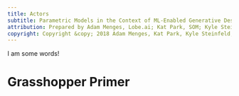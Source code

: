 ```yaml
---
title: Actors
subtitle: Parametric Models in the Context of ML-Enabled Generative Design
attribution: Prepared by Adam Menges, Lobe.ai; Kat Park, SOM; Kyle Steinfeld, UC Berkeley; Samantha Walker, SOM
copyright: Copyright &copy; 2018 Adam Menges, Kat Park, Kyle Steinfeld, and Samantha Walker
---
```


I am some words!


# Grasshopper Primer
<!-------------------- -------------------->
